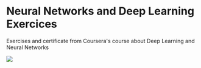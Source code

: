 # Neural Networks and Deep Learning Exercices
Exercises and certificate from Coursera's course about Deep Learning and Neural Networks

<div> 
  <a href="https://github.com/knazeri/coursera" target="_blank"><img src="https://encrypted-tbn0.gstatic.com/images?q=tbn:ANd9GcQjgaAt6UQRh89NpsSwO0ZIFFKrmzN5JXg6Vg&usqp=CAU" target="_blank"></a>

